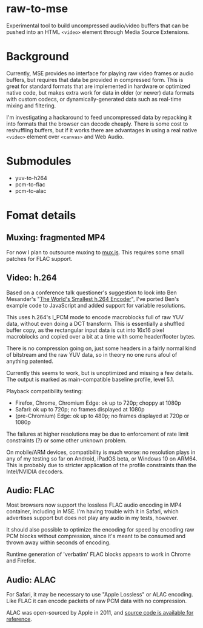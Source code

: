 # raw-to-mse

Experimental tool to build uncompressed audio/video buffers that can be pushed into an HTML `<video>` element through Media Source Extensions.

# Background

Currently, MSE provides no interface for playing raw video frames or audio buffers, but requires that data be provided in compressed form. This is great for standard formats that are implemented in hardware or optimized native code, but makes extra work for data in older (or newer) data formats with custom codecs, or dynamically-generated data such as real-time mixing and filtering.

I'm investigating a hackaround to feed uncompressed data by repacking it into formats that the browser can decode cheaply. There is some cost to reshuffling buffers, but if it works there are advantages in using a real native `<video>` element over `<canvas>` and Web Audio.

# Submodules

* yuv-to-h264
* pcm-to-flac
* pcm-to-alac

# Fomat details

## Muxing: fragmented MP4

For now I plan to outsource muxing to [mux.js](https://github.com/videojs/mux.js). This requires some small patches for FLAC support.

## Video: h.264

Based on a conference talk questioner's suggestion to look into Ben Mesander's "[The World's Smallest h.264 Encoder](https://cardinalpeak.com/blog/worlds-smallest-h-264-encoder/)", I've ported Ben's example code to JavaScript and added support for variable resolutions.

This uses h.264's I_PCM mode to encode macroblocks full of raw YUV data, without even doing a DCT transform. This is essentially a shuffled buffer copy, as the rectangular input data is cut into 16x16 pixel macroblocks and copied over a bit at a time with some header/footer bytes.

There is no compression going on, just some headers in a fairly normal kind of bitstream and the raw YUV data, so in theory no one runs afoul of anything patented.

Currently this seems to work, but is unoptimized and missing a few details. The output is marked as main-compatible baseline profile, level 5.1.

Playback compatibility testing:
* Firefox, Chrome, Chromium Edge: ok up to 720p; choppy at 1080p
* Safari: ok up to 720p; no frames displayed at 1080p
* (pre-Chromium) Edge: ok up to 480p; no frames displayed at 720p or 1080p

The failures at higher resolutions may be due to enforcement of rate limit constraints (?) or some other unknown problem.

On mobile/ARM devices, compatibility is much worse: no resolution plays in any of my testing so far on Android, iPadOS beta, or Windows 10 on ARM64. This is probably due to stricter application of the profile constraints than the Intel/NVIDIA decoders.

## Audio: FLAC

Most browsers now support the lossless FLAC audio encoding in MP4 container, including in MSE. I'm having trouble with it in Safari, which advertises support but does not play any audio in my tests, however.

It should also possible to optimize the encoding for speed by encoding raw PCM blocks without compression, since it's meant to be consumed and thrown away within seconds of encoding.

Runtime generation of 'verbatim' FLAC blocks appears to work in Chrome and Firefox.

## Audio: ALAC

For Safari, it may be necessary to use "Apple Lossless" or ALAC encoding. Like FLAC it can encode packets of raw PCM data with no compression.

ALAC was open-sourced by Apple in 2011, and [source code is available for reference](https://github.com/macosforge/alac/tree/master/codec).

